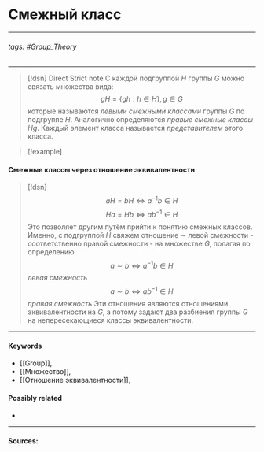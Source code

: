 # Смежный класс
***
###### tags: #Group_Theory  
***
>[!dsn] Direct Strict note
>С каждой подгруппой $H$ группы $G$ можно связать множества вида:
$$gH=\{gh:h\in H\},g\in G$$
которые называются *левыми смежными классами* группы $G$ по подгруппе $H$. Аналогично определяются *правые смежные классы* $Hg$. Каждый элемент класса называется *представителем* этого класса.


>[!example] 
>

#### Смежные классы через отношение эквивалентности
>[!dsn] 
$$aH=bH\Leftrightarrow a^{-1}b\in H$$
$$Ha=Hb\Leftrightarrow ab^{-1}\in H$$
Это позволяет другим путём прийти к понятию смежных классов. Именно, с подгруппой $H$ свяжем отношение $\sim$ левой смежности - соответственно правой смежности - на множестве $G$, полагая по определению 
$$a\sim b\Leftrightarrow a^{-1}b\in H$$
*левая смежность*
$$a\sim b\Leftrightarrow ab^{-1}\in H$$
*правая смежность*
Эти отношения являются отношениями эквивалентности на $G$, а потому задают два разбиения группы $G$ на непересекающиеся классы эквивалентности.
***
#### Keywords
- [[Group]],
- [[Множество]],
- [[Отношение эквивалентности]],
#### Possibly related
- 
***
#### Sources: